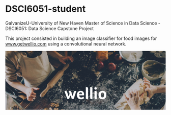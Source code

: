 # DSCI6051-student
GalvanizeU-University of New Haven Master of Science in Data Science - DSCI6051: Data Science Capstone Project

This project consisted in building an image classifier for food images for www.getwellio.com using a convolutional neural network.

<img src='images/w-1.jpg' />
